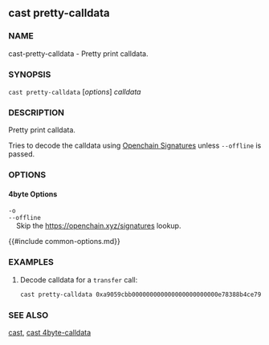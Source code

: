 ## cast pretty-calldata

### NAME

cast-pretty-calldata - Pretty print calldata.

### SYNOPSIS

`cast pretty-calldata` [*options*] _calldata_

### DESCRIPTION

Pretty print calldata.

Tries to decode the calldata using [Openchain Signatures](https://openchain.xyz/signatures) unless `--offline` is passed.

### OPTIONS

#### 4byte Options

`-o`  
`--offline`  
&nbsp;&nbsp;&nbsp;&nbsp;Skip the https://openchain.xyz/signatures lookup.

{{#include common-options.md}}

### EXAMPLES

1. Decode calldata for a `transfer` call:
   ```sh
   cast pretty-calldata 0xa9059cbb000000000000000000000000e78388b4ce79068e89bf8aa7f218ef6b9ab0e9d00000000000000000000000000000000000000000000000000174b37380cea000
   ```

### SEE ALSO

[cast](./cast.md), [cast 4byte-calldata](./cast-4byte-calldata.md)
